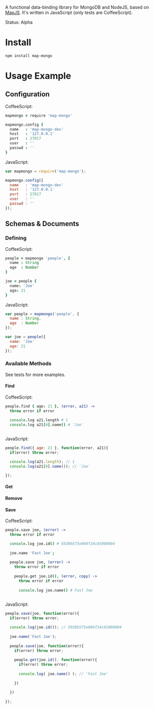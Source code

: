 A functional data-binding library for MongoDB and NodeJS, based on [MapJS](http://github.com/azer/mapjs). It's written in JavaScript (only tests are CoffeeScript).

Status: Alpha

# Install

```bash
npm install map-mongo
```

# Usage Example

## Configuration

CoffeeScript:

```coffee
mapmongo = require 'map-mongo'

mapmongo.config {
  name   : 'map-mongo-dev'
  host   : '127.0.0.1'
  port   : 27017
  user   : ''
  passwd : ''
}
```

JavaScript:

```js
var mapmongo = require('map-mongo');

mapmongo.config({
  name   : 'map-mongo-dev'
  host   : '127.0.0.1'
  port   : 27017
  user   : ''
  passwd : ''
});
```

## Schemas & Documents

### Defining

CoffeeScript:

```coffee
people = mapmongo 'people', {
  name : String
  age  : Number
}

joe = people {
  name: 'Joe'
  age: 21
}
```

JavaScript:

```js
var people = mapmongo('people', {
  name : String,
  age  : Number
});

var joe = people({
  name: 'Joe'
  age: 21
});
```

### Available Methods

See tests for more examples.

#### Find

CoffeeScript:

```coffee
people.find { age: 21 }, (error, a21) ->
  throw error if error

  console.log a21.length # 1
  console.log a21[0].name() # 'Joe'
  
```

JavaScript:

```js
people.find({ age: 21 }, function(error, a21){
  if(error) throw error;

  console.log(a21.length); // 1
  console.log(a21[0].name()); // 'Joe'

});
```

#### Get
#### Remove
#### Save

CoffeeScript:

```coffee
people.save joe, (error) ->
  throw error if error

  console.log joe.id() # 5030b575e004f24c65000004
  
  joe.name 'Fast Joe';
  
  people.save joe, (error) ->
    throw error if error
    
    people.get joe.id(), (error, copy) ->
      throw error if error
  
      console.log joe.name() # Fast Joe
  
```

JavaScript:

```js
people.save(joe, function(error){
  if(error) throw error;

  console.log(joe.id()); // 5030b575e004f24c65000004
  
  joe.name('Fast Joe');
  
  people.save(joe, function(error){
    if(error) throw error;
  
    people.get(joe.id(), function(error){
      if(error) throw error;
    
      console.log( joe.name() ); // 'Fast Joe'
    
    })
  
  })
  
});
```

